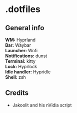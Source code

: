 # .dotfiles
## General info
**WM:** Hyprland  
**Bar:** Waybar  
**Launcher:** Wofi  
**Notifications:** dunst   
**Terminal:** kitty  
**Lock:** Hyprlock  
**Idle handler:** Hypridle  
**Shell:** zsh  
## Credits
* Jakoolit and his nVidia script